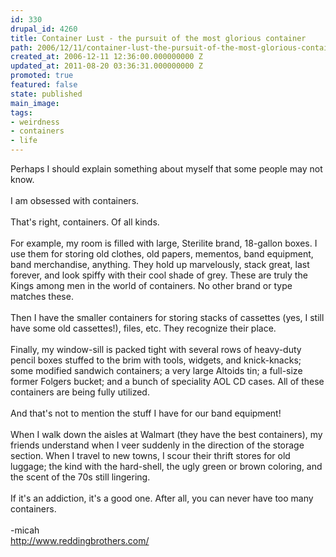 ```yaml
---
id: 330
drupal_id: 4260
title: Container Lust - the pursuit of the most glorious container
path: 2006/12/11/container-lust-the-pursuit-of-the-most-glorious-container
created_at: 2006-12-11 12:36:00.000000000 Z
updated_at: 2011-08-20 03:36:31.000000000 Z
promoted: true
featured: false
state: published
main_image: 
tags:
- weirdness
- containers
- life
---
```

Perhaps I should explain something about myself that some people may not know.<br /><br />I am obsessed with containers.<br /><br />That's right, containers. Of all kinds.<br /><br />For example, my room is filled with large, Sterilite brand, 18-gallon boxes. I use them for storing old clothes, old papers, mementos, band equipment, band merchandise, anything. They hold up marvelously, stack great, last forever, and look spiffy with their cool shade of grey. These are truly the Kings among men in the world of containers. No other brand or type matches these.<br /><br />Then I have the smaller containers for storing stacks of cassettes (yes, I still have some old cassettes!), files, etc. They recognize their place.<br /><br />Finally, my window-sill is packed tight with several rows of heavy-duty pencil boxes stuffed to the brim with tools, widgets, and knick-knacks; some modified sandwich containers; a very large Altoids tin; a full-size former Folgers bucket; and a bunch of speciality AOL CD cases. All of these containers are being fully utilized.<br /><br />And that's not to mention the stuff I have for our band equipment!<br /><br />When I walk down the aisles at Walmart (they have the best containers), my friends understand when I veer suddenly in the direction of the storage section. When I travel to new towns, I scour their thrift stores for old luggage; the kind with the hard-shell, the ugly green or brown coloring, and the scent of the 70s still lingering.<br /><br />If it's an addiction, it's a good one. After all, you can never have too many containers.<br /><br />-micah<br /><a href="http://www.reddingbrothers.com/">http://www.reddingbrothers.com/</a>
